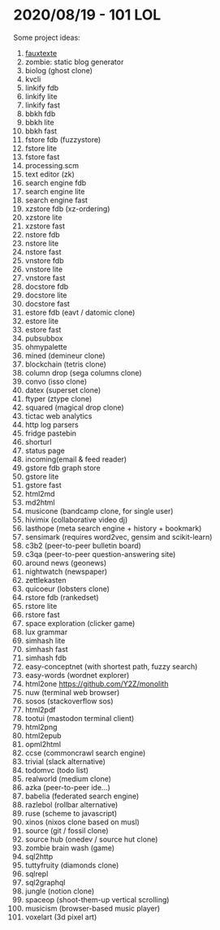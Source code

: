 # 2020/08/19 - 101 LOL

Some project ideas:

1. [fauxtexte](fauxtexte.html)
2. zombie: static blog generator
3. biolog (ghost clone)
4. kvcli
5. linkify fdb
6. linkify lite
7. linkify fast
8. bbkh fdb
9. bbkh lite
10. bbkh fast
11. fstore fdb (fuzzystore)
12. fstore lite
13. fstore fast
14. processing.scm
15. text editor (zk)
16. search engine fdb
17. search engine lite
18. search engine fast
19. xzstore fdb (xz-ordering)
20. xzstore lite
21. xzstore fast
22. nstore fdb
23. nstore lite
24. nstore fast
25. vnstore fdb
26. vnstore lite
27. vnstore fast
28. docstore fdb
29. docstore lite
30. docstore fast
31. estore fdb (eavt / datomic clone)
32. estore lite
33. estore fast
34. pubsubbox
35. ohmypalette
36. mined (demineur clone)
37. blockchain (tetris clone)
38. column drop (sega columns clone)
39. convo (isso clone)
40. datex (superset clone)
41. ftyper (ztype clone)
42. squared (magical drop clone)
43. tictac web analytics
44. http log parsers
45. fridge pastebin
46. shorturl
47. status page
48. incoming(email & feed reader)
49. gstore fdb graph store
50. gstore lite
51. gstore fast
52. html2md
53. md2html
54. musicone (bandcamp clone, for single user)
55. hivimix (collaborative video dj)
56. lasthope (meta search engine + history + bookmark)
57. sensimark (requires word2vec, gensim and scikit-learn)
58. c3b2 (peer-to-peer bulletin board)
59. c3qa (peer-to-peer question-answering site)
60. around news (geonews)
61. nightwatch (newspaper)
62. zettlekasten
63. quicoeur (lobsters clone)
64. rstore fdb (rankedset)
65. rstore lite
66. rstore fast
67. space exploration (clicker game)
68. lux grammar
69. simhash lite
70. simhash fast
71. simhash fdb
72. easy-conceptnet (with shortest path, fuzzy search)
73. easy-words (wordnet explorer)
74. html2one https://github.com/Y2Z/monolith
75. nuw (terminal web browser)
76. sosos (stackoverflow sos)
77. html2pdf
78. tootui (mastodon terminal client)
79. html2png
80. html2epub
81. opml2html
82. ccse (commoncrawl search engine)
83. trivial (slack alternative)
84. todomvc (todo list)
85. realworld (medium clone)
86. azka (peer-to-peer ide…)
87. babelia (federated search engine)
88. razlebol (rollbar alternative)
89. ruse (scheme to javascript)
90. xinos (nixos clone based on musl)
91. source (git / fossil clone)
92. source hub (onedev / source hut clone)
93. zombie brain wash (game)
94. sql2http
95. tuttyfruity (diamonds clone)
96. sqlrepl
97. sql2graphql
98. jungle (notion clone)
99. spaceop (shoot-them-up vertical scrolling)
100. musicism (browser-based music player)
101. voxelart (3d pixel art)
